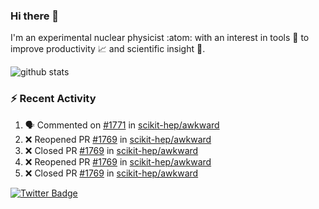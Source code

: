 ### Hi there 👋 

I'm an experimental nuclear physicist :atom: with an interest in tools :wrench: to improve productivity :chart_with_upwards_trend: and scientific insight :telescope:.

![github stats](https://github-readme-stats.vercel.app/api?username=agoose77&show_icons=true&hide_rank=true&hide_title=true&bg_color=30,e76445,904e95&text_color=efe3ec&icon_color=efe3ec)
<!--
**agoose77/agoose77** is a ✨ _special_ ✨ repository because its `README.md` (this file) appears on your GitHub profile.

Here are some ideas to get you started:

- 🔭 I’m currently working on ...
- 🌱 I’m currently learning ...
- 👯 I’m looking to collaborate on ...
- 🤔 I’m looking for help with ...
- 💬 Ask me about ...
- 📫 How to reach me: ...
- 😄 Pronouns: ...
- ⚡ Fun fact: ...
-->

### :zap: Recent Activity
<!--START_SECTION:activity-->
1. 🗣 Commented on [#1771](https://github.com/scikit-hep/awkward/issues/1771) in [scikit-hep/awkward](https://github.com/scikit-hep/awkward)
2. ❌ Reopened PR [#1769](https://github.com/scikit-hep/awkward/pull/1769) in [scikit-hep/awkward](https://github.com/scikit-hep/awkward)
3. ❌ Closed PR [#1769](https://github.com/scikit-hep/awkward/pull/1769) in [scikit-hep/awkward](https://github.com/scikit-hep/awkward)
4. ❌ Reopened PR [#1769](https://github.com/scikit-hep/awkward/pull/1769) in [scikit-hep/awkward](https://github.com/scikit-hep/awkward)
5. ❌ Closed PR [#1769](https://github.com/scikit-hep/awkward/pull/1769) in [scikit-hep/awkward](https://github.com/scikit-hep/awkward)
<!--END_SECTION:activity-->


[![Twitter Badge](https://img.shields.io/twitter/follow/agoose77?style=flat-square&logo=Twitter&logoColor=white&color=cornflowerblue)](https://twitter.com/agoose77)
